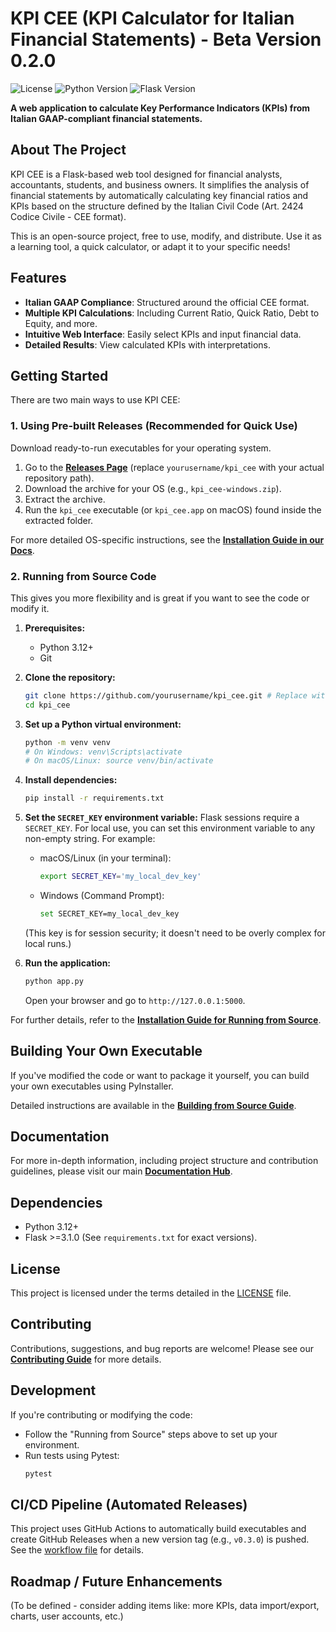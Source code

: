 # KPI CEE (KPI Calculator for Italian Financial Statements) - Beta Version 0.2.0

<!-- Badges: License, Python Version, Flask Version -->
![License](https://img.shields.io/github/license/VincenzoRocchi/kpi_cee) <!-- Replace with your actual repo path if different -->
![Python Version](https://img.shields.io/badge/python-3.12-blue)
![Flask Version](https://img.shields.io/badge/flask-3.1.0-blue)

**A web application to calculate Key Performance Indicators (KPIs) from Italian GAAP-compliant financial statements.**

## About The Project

KPI CEE is a Flask-based web tool designed for financial analysts, accountants, students, and business owners. It simplifies the analysis of financial statements by automatically calculating key financial ratios and KPIs based on the structure defined by the Italian Civil Code (Art. 2424 Codice Civile - CEE format).

This is an open-source project, free to use, modify, and distribute. Use it as a learning tool, a quick calculator, or adapt it to your specific needs!

## Features

- **Italian GAAP Compliance**: Structured around the official CEE format.
- **Multiple KPI Calculations**: Including Current Ratio, Quick Ratio, Debt to Equity, and more.
- **Intuitive Web Interface**: Easily select KPIs and input financial data.
- **Detailed Results**: View calculated KPIs with interpretations.

## Getting Started

There are two main ways to use KPI CEE:

### 1. Using Pre-built Releases (Recommended for Quick Use)

Download ready-to-run executables for your operating system.

1.  Go to the **[Releases Page](https://github.com/yourusername/kpi_cee/releases)** (replace `yourusername/kpi_cee` with your actual repository path).
2.  Download the archive for your OS (e.g., `kpi_cee-windows.zip`).
3.  Extract the archive.
4.  Run the `kpi_cee` executable (or `kpi_cee.app` on macOS) found inside the extracted folder.

For more detailed OS-specific instructions, see the **[Installation Guide in our Docs](./docs/01_installation.md)**.

### 2. Running from Source Code

This gives you more flexibility and is great if you want to see the code or modify it.

1.  **Prerequisites:**
    *   Python 3.12+
    *   Git

2.  **Clone the repository:**
    ```bash
    git clone https://github.com/yourusername/kpi_cee.git # Replace with your repo path
    cd kpi_cee
    ```

3.  **Set up a Python virtual environment:**
    ```bash
    python -m venv venv
    # On Windows: venv\Scripts\activate
    # On macOS/Linux: source venv/bin/activate
    ```

4.  **Install dependencies:**
    ```bash
    pip install -r requirements.txt
    ```

5.  **Set the `SECRET_KEY` environment variable:**
    Flask sessions require a `SECRET_KEY`. For local use, you can set this environment variable to any non-empty string. For example:
    *   macOS/Linux (in your terminal):
        ```bash
        export SECRET_KEY='my_local_dev_key'
        ```
    *   Windows (Command Prompt):
        ```bash
        set SECRET_KEY=my_local_dev_key
        ```
    (This key is for session security; it doesn't need to be overly complex for local runs.)

6.  **Run the application:**
    ```bash
    python app.py
    ```
    Open your browser and go to `http://127.0.0.1:5000`.

For further details, refer to the **[Installation Guide for Running from Source](./docs/01_installation.md#option-2-running-from-source-code)**.

## Building Your Own Executable

If you've modified the code or want to package it yourself, you can build your own executables using PyInstaller.

Detailed instructions are available in the **[Building from Source Guide](./docs/02_building_from_source.md)**.

## Documentation

For more in-depth information, including project structure and contribution guidelines, please visit our main **[Documentation Hub](./docs/README.md)**.

## Dependencies

- Python 3.12+
- Flask >=3.1.0
(See `requirements.txt` for exact versions).

## License

This project is licensed under the terms detailed in the [LICENSE](./LICENSE) file.

## Contributing

Contributions, suggestions, and bug reports are welcome! Please see our **[Contributing Guide](./docs/04_contributing.md)** for more details.

## Development

If you're contributing or modifying the code:

*   Follow the "Running from Source" steps above to set up your environment.
*   Run tests using Pytest:
    ```bash
    pytest
    ```

## CI/CD Pipeline (Automated Releases)

This project uses GitHub Actions to automatically build executables and create GitHub Releases when a new version tag (e.g., `v0.3.0`) is pushed. See the [workflow file](./.github/workflows/release.yml) for details.

## Roadmap / Future Enhancements

(To be defined - consider adding items like: more KPIs, data import/export, charts, user accounts, etc.)
